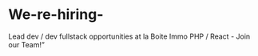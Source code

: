 # We-re-hiring-
Lead dev / dev fullstack opportunities at la Boite Immo PHP / React - Join our Team!”
